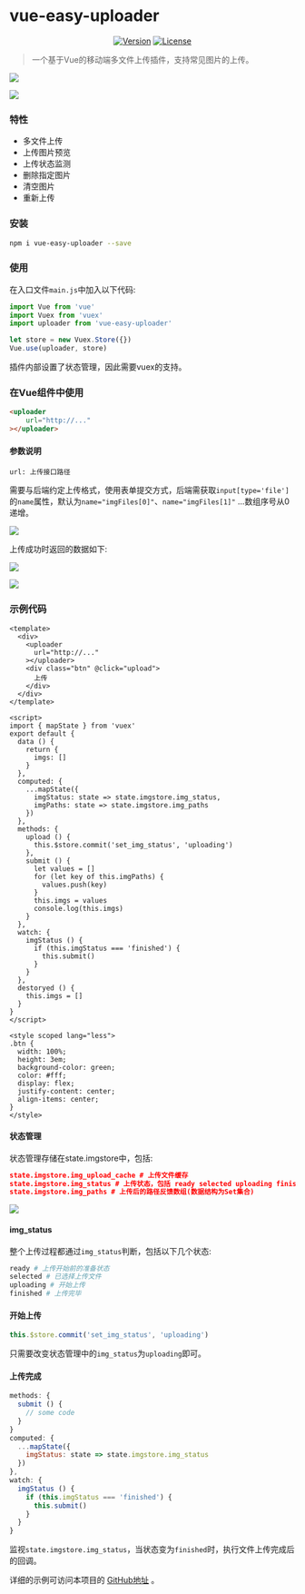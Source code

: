 <!--原地址 https://github.com/quanzaiyu/vue-easy-uploader -->
# vue-easy-uploader

<p align="center">
  <a href="https://www.npmjs.com/package/vue-easy-uploader"><img src="https://img.shields.io/npm/v/vue-easy-uploader.svg" alt="Version"></a>
  <a href="https://www.npmjs.com/package/vue-easy-uploader"><img src="https://img.shields.io/npm/l/vue.svg" alt="License"></a>
</p>

> 一个基于Vue的移动端多文件上传插件，支持常见图片的上传。

![](https://raw.githubusercontent.com/quanzaiyu/vue-easy-uploader/master/static/05.png)

![](https://raw.githubusercontent.com/quanzaiyu/vue-easy-uploader/master/static/06.png)



### 特性

- 多文件上传
- 上传图片预览
- 上传状态监测
- 删除指定图片
- 清空图片
- 重新上传



### 安装

```bash
npm i vue-easy-uploader --save
```



### 使用

在入口文件`main.js`中加入以下代码:

```js
import Vue from 'vue'
import Vuex from 'vuex'
import uploader from 'vue-easy-uploader'

let store = new Vuex.Store({})
Vue.use(uploader, store)
```

插件内部设置了状态管理，因此需要vuex的支持。



### 在Vue组件中使用

```html
<uploader
	url="http://..."
></uploader>
```

#### 参数说明

```
url: 上传接口路径
```

需要与后端约定上传格式，使用表单提交方式，后端需获取`input[type='file']`的`name`属性，默认为`name="imgFiles[0]"`、`name="imgFiles[1]"` ...数组序号从0递增。

![](https://raw.githubusercontent.com/quanzaiyu/vue-easy-uploader/master/static/03.png)

上传成功时返回的数据如下:

![](https://raw.githubusercontent.com/quanzaiyu/vue-easy-uploader/master/static/04.png)

![](https://raw.githubusercontent.com/quanzaiyu/vue-easy-uploader/master/static/01.png)



### 示例代码

```vue
<template>
  <div>
    <uploader
      url="http://..."
    ></uploader>
    <div class="btn" @click="upload">
      上传
    </div>
  </div>
</template>

<script>
import { mapState } from 'vuex'
export default {
  data () {
    return {
      imgs: []
    }
  },
  computed: {
    ...mapState({
      imgStatus: state => state.imgstore.img_status,
      imgPaths: state => state.imgstore.img_paths
    })
  },
  methods: {
    upload () {
      this.$store.commit('set_img_status', 'uploading')
    },
    submit () {
      let values = []
      for (let key of this.imgPaths) {
        values.push(key)
      }
      this.imgs = values
      console.log(this.imgs)
    }
  },
  watch: {
    imgStatus () {
      if (this.imgStatus === 'finished') {
        this.submit()
      }
    }
  },
  destoryed () {
    this.imgs = []
  }
}
</script>

<style scoped lang="less">
.btn {
  width: 100%;
  height: 3em;
  background-color: green;
  color: #fff;
  display: flex;
  justify-content: center;
  align-items: center;
}
</style>
```

#### 状态管理

状态管理存储在state.imgstore中，包括:

```json
state.imgstore.img_upload_cache # 上传文件缓存
state.imgstore.img_status # 上传状态，包括 ready selected uploading finished
state.imgstore.img_paths # 上传后的路径反馈数组(数据结构为Set集合)
```

![](https://raw.githubusercontent.com/quanzaiyu/vue-easy-uploader/master/static/02.png)

#### img_status

整个上传过程都通过`img_status`判断，包括以下几个状态:

```bash
ready # 上传开始前的准备状态
selected # 已选择上传文件
uploading # 开始上传
finished # 上传完毕
```

#### 开始上传

```js
this.$store.commit('set_img_status', 'uploading')
```

只需要改变状态管理中的`img_status`为`uploading`即可。

#### 上传完成

```js
methods: {
  submit () {
    // some code
  }
}
computed: {
  ...mapState({
    imgStatus: state => state.imgstore.img_status
  })
},
watch: {
  imgStatus () {
    if (this.imgStatus === 'finished') {
      this.submit()
    }
  }
}
```

监视`state.imgstore.img_status`，当状态变为`finished`时，执行文件上传完成后的回调。



详细的示例可访问本项目的 [GitHub地址](https://github.com/quanzaiyu/vue-easy-uploader) 。

